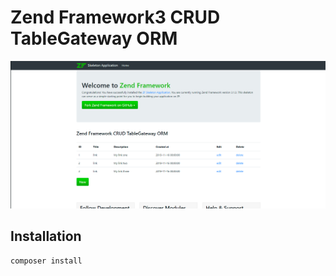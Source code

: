 # Zend Framework3 CRUD TableGateway ORM 
![Screenshot](data_model.gif)

## Installation
```js
composer install
```
